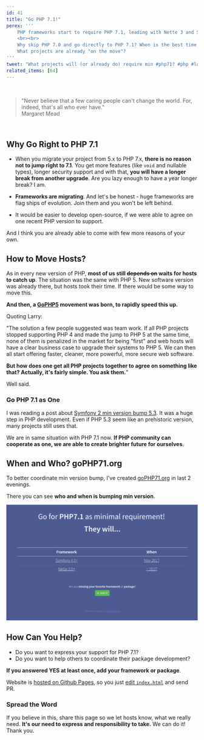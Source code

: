 ```yaml
---
id: 41
title: "Go PHP 7.1!"
perex: '''
    PHP frameworks start to require PHP 7.1, leading with Nette 3 and Symfony 4.
    <br><br>
    Why skip PHP 7.0 and go directly to PHP 7.1? When is the best time to join?
    What projects are already "on the move"?
'''
tweet: "What projects will (or already do) require min #php71? #php #laravel #zendframework #doctrine #symfony"
related_items: [64]
---
```



<br>

<blockquote class="blockquote text-center">
    "Never believe that a few caring people can't change the world. For, indeed, that's all who ever have."
    <footer class="blockquote-footer">Margaret Mead</footer>
</blockquote>

<br>


## Why Go Right to PHP 7.1

- When you migrate your project from 5.x to PHP 7.x, **there is no reason not to jump right to 7.1**. You get more features (like `void` and nullable types), longer security support and with that, **you will have a longer break from another upgrade**. Are you lazy enough to have a year longer break? I am.

- **Frameworks are migrating**. And let's be honest - huge frameworks are flag ships of evolution. Join them and you won't be left behind.

- It would be easier to develop open-source, if we were able to agree on one recent PHP version to support.

And I think you are already able to come with few more reasons of your own.


## How to Move Hosts?

As in every new version of PHP, **most of us still <strike>depends on</strike> waits for hosts to catch up**. The situation was the same with PHP 5. New software version was already there, but hosts took their time. If there would be some way to move this.

**And then, a [GoPHP5](https://www.garfieldtech.com/blog/go-php-5-go) movement was born, to rapidly speed this up.**

Quoting Larry:

"The solution a few people suggested was team work. If all PHP projects stopped supporting PHP 4 and made the jump to PHP 5 at the same time, none of them is penalized in the market for being "first" and web hosts will have a clear business case to upgrade their systems to PHP 5. We can then all start offering faster, cleaner, more powerful, more secure web software.

**But how does one get all PHP projects together to agree on something like that? Actually, it's fairly simple. You ask them.**"

Well said.


### Go PHP 7.1 as One

I was reading a post about [Symfony 2 min version bump 5.3](https://symfony.com/blog/why-will-symfony-2-0-finally-use-php-5-3).
It was a huge step in PHP development. Even if PHP 5.3 seem like an prehistoric version, many projects still uses that.

We are in same situation with PHP 7.1 now. **If PHP community can cooperate as one, we are able to create brighter future for ourselves**.


## When and Who? goPHP71.org

To better coordinate min version bump, I've created [goPHP71.org](https://goPHP71.org) in last 2 evenings.

There you can see **who and when is bumping min version**.

<img src="/assets/images/posts/2017/go-php-71/first-version.png" class="img-thumbnail">

## How Can You Help?

- Do you want to express your support for PHP 7.1?
- Do you want to help others to coordinate their package development?

**If you answered YES at least once, add your framework or package**.

Website is [hosted on Github Pages](https://github.com/tomasvotruba/goPHP71.org), so you just [edit `index.html`](https://github.com/TomasVotruba/gophp71.org/edit/master/index.html) and send PR.

### Spread the Word

If you believe in this, share this page so we let hosts know, what we really need. **It's our need to express and responsibility to take.**
We can do it! Thank you.
